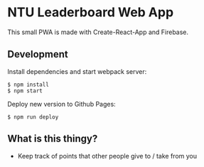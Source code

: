 # NTU Leaderboard Web App

This small PWA is made with Create-React-App and Firebase.

## Development

Install dependencies and start webpack server:
```
$ npm install
$ npm start
```

Deploy new version to Github Pages:
```
$ npm run deploy
```

## What is this thingy?

- Keep track of points that other people give to / take from you